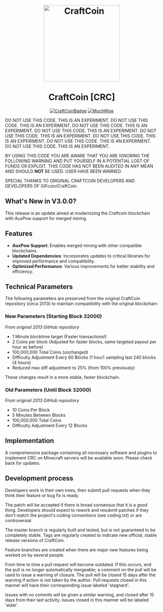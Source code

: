 <h1 align="center">
<img src="https://craftcoin.info/images/coin-opt.png" data-canonical-src="https://craftcoin.info/images/coin-opt.png" width="250" height="250" alt="CraftCoin"/>
<br/><br/>
CraftCoin [CRC]
</h1>

<div align="center">

[![CraftCoinBadge](https://img.shields.io/badge/CraftCoin-Coin-blue)](https://craftcoin.info)
[![MuchWow](https://img.shields.io/badge/OG-Coin-yellow.svg)](https://craftcoin.info)

</div>

DO NOT USE THIS CODE. THIS IS AN EXPERIMENT. DO NOT USE THIS CODE. THIS IS AN EXPERIMENT. DO NOT USE THIS CODE. THIS IS AN EXPERIMENT. DO NOT USE THIS CODE. THIS IS AN EXPERIMENT. DO NOT USE THIS CODE. THIS IS AN EXPERIMENT. DO NOT USE THIS CODE. THIS IS AN EXPERIMENT. DO NOT USE THIS CODE. THIS IS AN EXPERIMENT. DO NOT USE THIS CODE. THIS IS AN EXPERIMENT. 

BY USING THIS CODE YOU ARE AWARE THAT YOU ARE IGNORING THE FOLLOWING WARNING AND PUT YOURSELF IN A POTENTIAL LOST OF FUNDS OR EXPLOIT. THIS CODE HAS NOT BEEN AUDITED IN ANY MEAN AND SHOULD **NOT** BE USED. USER HAVE BEEN WARNED.

SPECIAL THANKS TO ORIGINAL CRAFTCOIN DEVELOPERS AND DEVELOPERS OF GIFcoin/CraftCoin

## What's New in V3.0.0?
This release is an update aimed at modernizing the Craftcoin blockchain with AuxPow support for merged mining.

## Features
- **AuxPow Support**: Enables merged mining with other compatible blockchains.
- **Updated Dependencies**: Incorporates updates to critical libraries for improved performance and compatibility.
- **Optimized Performance**: Various improvements for better stability and efficiency.

## Technical Parameters
The following parameters are preserved from the original CraftCoin repository (circa 2013) to maintain compatibility with the original blockchain:

### New Parameters (Starting Block 32000)
*From original 2013 GitHub repository*
- 1 Minute blocktime target (Faster transactions!)
- 2 Coins per block (Adjusted for faster blocks, same targeted payout per hour as before)
- 100,000,000 Total Coins (unchanged)
- Difficulty Adjustment Every 60 Blocks (1 hour) sampling last 240 blocks (4 hours)
- Reduced max diff adjustment to 25% (from 100% previously)

These changes result in a more stable, faster blockchain.

### Old Parameters (Until Block 32000)
*From original 2013 GitHub repository*
- 10 Coins Per Block
- 5 Minutes Between Blocks
- 100,000,000 Total Coins
- Difficulty Adjustment Every 12 Blocks

## Implementation

A comprehensive package containing all necessary software and plugins to implement CRC on Minecraft servers will be available soon. Please check back for updates.

## Development process

Developers work in their own trees, then submit pull requests when they think their feature or bug fix is ready.

The patch will be accepted if there is broad consensus that it is a good thing. Developers should expect to rework and resubmit patches if they don't match the project's coding conventions (see coding.txt) or are controversial.

The master branch is regularly built and tested, but is not guaranteed to be completely stable. Tags are regularly created to indicate new official, stable release versions of CraftCoin.

Feature branches are created when there are major new features being worked on by several people.

From time to time a pull request will become outdated. If this occurs, and the pull is no longer automatically mergeable; a comment on the pull will be used to issue a warning of closure. The pull will be closed 15 days after the warning if action is not taken by the author. Pull requests closed in this manner will have their corresponding issue labeled 'stagnant'.

Issues with no commits will be given a similar warning, and closed after 15 days from their last activity. Issues closed in this manner will be labeled 'stale'.
